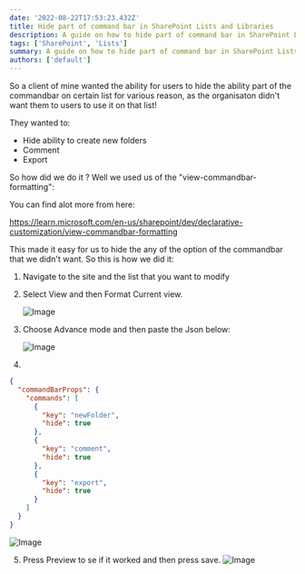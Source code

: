 ```yaml
---
date: '2022-08-22T17:53:23.432Z'
title: Hide part of command bar in SharePoint Lists and Libraries
description: A guide on how to hide part of command bar in SharePoint Lists and Libraries
tags: ['SharePoint', 'Lists']
summary: A guide on how to hide part of command bar in SharePoint Lists and Libraries
authors: ['default']
---
```


So a client of mine wanted the ability for users to hide the ability part of the commandbar on certain list for various reason, as the organisaton didn't want them to users to use it on that list!

They wanted to:

- Hide ability to create new folders
- Comment
- Export

So how did we do it ? Well we used us of the "view-commandbar-formatting":

You can find alot more from here:

https://learn.microsoft.com/en-us/sharepoint/dev/declarative-customization/view-commandbar-formatting

This made it easy for us to hide the any of the option of the commandbar that we didn't want. So this is how we did it:

1. Navigate to the site and the list that you want to modify

2. Select View and then Format Current view.

   ![Image](/static/images/assets/ExcelusingPowerAutomate/1.png)

3. Choose Advance mode and then paste the Json below:

   ![Image](/static/images/assets/ExcelusingPowerAutomate/2.png)

4.

```json
{
  "commandBarProps": {
    "commands": [
      {
        "key": "newFolder",
        "hide": true
      },
      {
        "key": "comment",
        "hide": true
      },
      {
        "key": "export",
        "hide": true
      }
    ]
  }
}
```

![Image](/static/images/assets/ExcelusingPowerAutomate/4.png)

5. Press Preview to se if it worked and then press save.
   ![Image](/static/images/assets/ExcelusingPowerAutomate/5.png)
